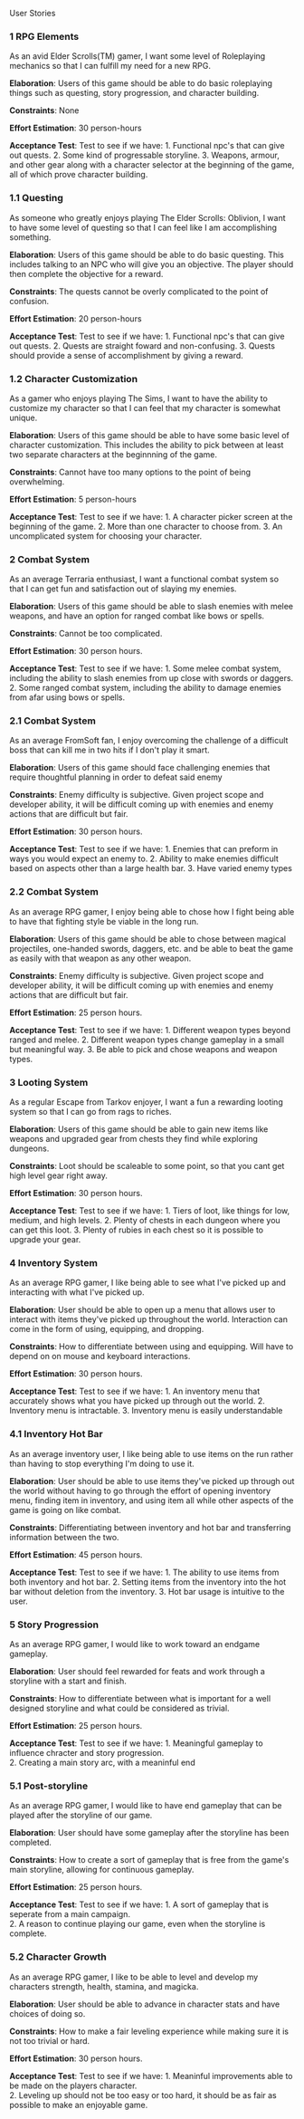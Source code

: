 User Stories

<h3>1 RPG Elements </h3>

As an avid Elder Scrolls(TM) gamer, I want some level of Roleplaying mechanics 
so that I can fulfill my need for a new RPG.

<b>Elaboration</b>: 
			 Users of this game should be able to do basic roleplaying things such as
		     questing, story progression, and character building. 

<b>Constraints</b>: 
		     None

<b>Effort Estimation</b>: 
			 30 person-hours

<b>Acceptance Test</b>: 
			 Test to see if we have:
			 1. Functional npc's that can give out quests. 
			 2. Some kind of progressable storyline.
			 3. Weapons, armour, and other gear along with a character selector at the beginning of the game, 
			 	all of which prove character building.

<h3>1.1 Questing </h3>

As someone who greatly enjoys playing The Elder Scrolls: Oblivion, I want to have some level of questing so that I can feel
like I am accomplishing something.

<b>Elaboration</b>: 
			 Users of this game should be able to do basic questing. This includes talking to an NPC who
			 will give you an objective. The player should then complete the objective for a reward. 

<b>Constraints</b>: 
		     The quests cannot be overly complicated to the point of confusion.

<b>Effort Estimation</b>: 
			 20 person-hours

<b>Acceptance Test</b>: 
			 Test to see if we have:
			 1. Functional npc's that can give out quests. 
			 2. Quests are straight foward and non-confusing.
			 3. Quests should provide a sense of accomplishment by giving a reward.

<h3>1.2 Character Customization </h3>

As a gamer who enjoys playing The Sims, I want to have the ability to customize my character so that I can feel that my character
is somewhat unique.

<b>Elaboration</b>: 
			 Users of this game should be able to have some basic level of character customization.
			 This includes the ability to pick between at least two separate characters at the beginnning of 
			 the game.

<b>Constraints</b>: 
		     Cannot have too many options to the point of being overwhelming.

<b>Effort Estimation</b>: 
			 5 person-hours

<b>Acceptance Test</b>: 
			 Test to see if we have:
			 1. A character picker screen at the beginning of the game.
   			 2. More than one character to choose from.
			 3. An uncomplicated system for choosing your character.

<h3>2 Combat System</h3>

As an average Terraria enthusiast, I want a functional combat system so that I can get fun and satisfaction out of slaying my enemies.

<b>Elaboration</b>:
			  Users of this game should be able to slash enemies with melee weapons, 
			  and have an option for ranged combat like bows or spells.

<b>Constraints</b>:
			  Cannot be too complicated.

<b>Effort Estimation</b>: 
			  30 person hours.

<b>Acceptance Test</b>:
			  Test to see if we have:
			  1. Some melee combat system, including the ability to slash enemies from up close with swords or daggers.
			  2. Some ranged combat system, including the ability to damage enemies from afar using bows or spells.

<h3>2.1 Combat System</h3>

As an average FromSoft fan, I enjoy overcoming the challenge of a difficult boss that can kill me in two hits if I don't play it smart. 

<b>Elaboration</b>:
			  Users of this game should face challenging enemies that require thoughtful planning in order to defeat said enemy

<b>Constraints</b>:
			  Enemy difficulty is subjective. Given project scope and developer ability, it will be difficult coming 
			  up with enemies and enemy actions that are difficult but fair. 

<b>Effort Estimation</b>: 
			  30 person hours.

<b>Acceptance Test</b>:
			  Test to see if we have:
			  1. Enemies that can preform in ways you would expect an enemy to. 
			  2. Ability to make enemies difficult based on aspects other than a large health bar. 
			  3. Have varied enemy types 

<h3>2.2 Combat System</h3>

As an average RPG gamer, I enjoy being able to chose how I fight being able to have that fighting style be viable in the long run. 

<b>Elaboration</b>:
			  Users of this game should be able to chose between magical projectiles, one-handed swords, daggers, etc. 
			  and be able to beat the game as easily with that weapon as any other weapon. 

<b>Constraints</b>:
			  Enemy difficulty is subjective. Given project scope and developer ability, it will be difficult coming 
			  up with enemies and enemy actions that are difficult but fair. 

<b>Effort Estimation</b>: 
			  25 person hours.

<b>Acceptance Test</b>:
			  Test to see if we have:
			  1. Different weapon types beyond ranged and melee. 
			  2. Different weapon types change gameplay in a small but meaningful way. 
			  3. Be able to pick and chose weapons and weapon types. 



<h3>3 Looting System</h3>

As a regular Escape from Tarkov enjoyer, I want a fun a rewarding looting system so that I can go from rags to riches.

<b>Elaboration</b>:
			  Users of this game should be able to gain new items like weapons and upgraded gear
			  from chests they find while exploring dungeons.

<b>Constraints</b>:
			  Loot should be scaleable to some point, so that you cant get high level gear right away.

<b>Effort Estimation</b>: 
			  30 person hours.

<b>Acceptance Test</b>:
			  Test to see if we have:
			  1. Tiers of loot, like things for low, medium, and high levels.
			  2. Plenty of chests in each dungeon where you can get this loot.
			  3. Plenty of rubies in each chest so it is possible to upgrade your gear.

<h3>4 Inventory System</h3>

As an average RPG gamer, I like being able to see what I've picked up and interacting with what I've picked up.

<b>Elaboration</b>:
			  User should be able to open up a menu that allows user to interact with items they've picked up throughout the world. 
			  Interaction can come in the form of using, equipping, and dropping. 

<b>Constraints</b>:
			  How to differentiate between using and equipping. Will have to depend on on mouse and keyboard interactions.

<b>Effort Estimation</b>: 
			  30 person hours.

<b>Acceptance Test</b>:
			  Test to see if we have:
			  1. An inventory menu that accurately shows what you have picked up through out the world. 
			  2. Inventory menu is intractable. 
			  3. Inventory menu is easily understandable


<h3>4.1 Inventory Hot Bar</h3>

As an average inventory user, I like being able to use items on the run rather than having to stop everything I'm doing to use it.

<b>Elaboration</b>:
			  User should be able to use items they've picked up through out the world without having to go through the effort of opening inventory menu, 
			  finding item in inventory, and using item all while other aspects of the game is going on like combat. 

<b>Constraints</b>:
			  Differentiating between inventory and hot bar and transferring information between the two. 

<b>Effort Estimation</b>: 
			  45 person hours.

<b>Acceptance Test</b>:
			  Test to see if we have:
			  1. The ability to use items from both inventory and hot bar. 
			  2. Setting items from the inventory into the hot bar without deletion from the inventory. 
			  3. Hot bar usage is intuitive to the user.

<h3>5 Story Progression</h3>

As an average RPG gamer, I would like to work toward an endgame gameplay.

<b>Elaboration</b>:
			  User should feel rewarded for feats and work through a storyline with a start and finish.

<b>Constraints</b>:
			  How to differentiate between what is important for a well designed storyline and what could be considered as trivial.

<b>Effort Estimation</b>: 
			  25 person hours.

<b>Acceptance Test</b>:
			  Test to see if we have:
			  1. Meaningful gameplay to influence chracter and story progression.  
			  2. Creating a main story arc, with a meaninful end

<h3>5.1 Post-storyline</h3>

As an average RPG gamer, I would like to have end gameplay that can be played after the storyline of our game.

<b>Elaboration</b>:
			  User should have some gameplay after the storyline has been completed.

<b>Constraints</b>:
			  How to create a sort of gameplay that is free from the game's main storyline, allowing for continuous gameplay.

<b>Effort Estimation</b>: 
			  25 person hours.

<b>Acceptance Test</b>:
			  Test to see if we have:
			  1. A sort of gameplay that is seperate from a main campaign.  
			  2. A reason to continue playing our game, even when the storyline is complete.

<h3>5.2 Character Growth</h3>

As an average RPG gamer, I like to be able to level and develop my characters strength, health, stamina, and magicka.

<b>Elaboration</b>:
			  User should be able to advance in character stats and have choices of doing so.

<b>Constraints</b>:
			  How to make a fair leveling experience while making sure it is not too trivial or hard.

<b>Effort Estimation</b>: 
			  30 person hours.

<b>Acceptance Test</b>:
			  Test to see if we have:
			  1. Meaninful improvements able to be made on the players character.  
			  2. Leveling up should not be too easy or too hard, it should be as fair as possible to make an enjoyable game.   



